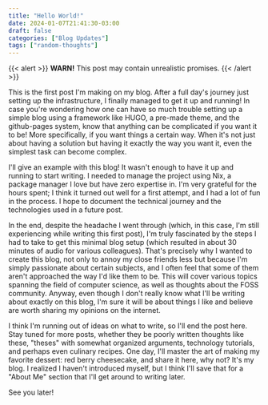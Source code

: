 ```yaml
---
title: "Hello World!"
date: 2024-01-07T21:41:30-03:00
draft: false
categories: ["Blog Updates"]
tags: ["random-thoughts"]
---
```


{{< alert >}}
**WARN!** This post may contain unrealistic promises.
{{< /alert >}}

This is the first post I'm making on my blog. After a full day's journey just setting up the infrastructure, I finally managed to get it up and running! In case you're wondering how one can have so much trouble setting up a simple blog using a framework like HUGO, a pre-made theme, and the github-pages system, know that anything can be complicated if you want it to be! More specifically, if you want things a certain way. When it's not just about having a solution but having it exactly the way you want it, even the simplest task can become complex.

I'll give an example with this blog! It wasn't enough to have it up and running to start writing. I needed to manage the project using Nix, a package manager I love but have zero expertise in. I'm very grateful for the hours spent; I think it turned out well for a first attempt, and I had a lot of fun in the process. I hope to document the technical journey and the technologies used in a future post.

In the end, despite the headache I went through (which, in this case, I'm still experiencing while writing this first post), I'm truly fascinated by the steps I had to take to get this minimal blog setup (which resulted in about 30 minutes of audio for various colleagues). That's precisely why I wanted to create this blog, not only to annoy my close friends less but because I'm simply passionate about certain subjects, and I often feel that some of them aren't approached the way I'd like them to be. This will cover various topics spanning the field of computer science, as well as thoughts about the FOSS community. Anyway, even though I don't really know what I'll be writing about exactly on this blog, I'm sure it will be about things I like and believe are worth sharing my opinions on the internet.

I think I'm running out of ideas on what to write, so I'll end the post here. Stay tuned for more posts, whether they be poorly written thoughts like these, "theses" with somewhat organized arguments, technology tutorials, and perhaps even culinary recipes. One day, I'll master the art of making my favorite dessert: red berry cheesecake, and share it here, why not? It's my blog. I realized I haven't introduced myself, but I think I'll save that for a "About Me" section that I'll get around to writing later.

See you later!
